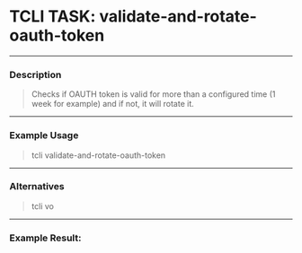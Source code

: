 # TCLI TASK: validate-and-rotate-oauth-token

---
### Description
> Checks if OAUTH token is valid for more than a configured time (1 week for example) and if not, it will rotate it.

---
### Example Usage
> tcli validate-and-rotate-oauth-token

---
### Alternatives
> tcli vo


---
### Example Result:
